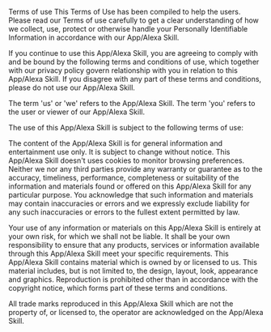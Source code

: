 Terms of use This Terms of Use has been compiled to help the users. Please read our Terms of use carefully to get a clear understanding of how we collect, use, protect or otherwise handle your Personally Identifiable Information in accordance with our App/Alexa Skill.

If you continue to use this App/Alexa Skill, you are agreeing to comply with and be bound by the following terms and conditions of use, which together with our privacy policy govern relationship with you in relation to this App/Alexa Skill. If you disagree with any part of these terms and conditions, please do not use our App/Alexa Skill.

The term 'us' or 'we' refers to the App/Alexa Skill. The term 'you' refers to the user or viewer of our App/Alexa Skill.

The use of this App/Alexa Skill is subject to the following terms of use:

The content of the App/Alexa Skill is for general information and entertainment use only. It is subject to change without notice. This App/Alexa Skill doesn't uses cookies to monitor browsing preferences. Neither we nor any third parties provide any warranty or guarantee as to the accuracy, timeliness, performance, completeness or suitability of the information and materials found or offered on this App/Alexa Skill for any particular purpose. You acknowledge that such information and materials may contain inaccuracies or errors and we expressly exclude liability for any such inaccuracies or errors to the fullest extent permitted by law.

Your use of any information or materials on this App/Alexa Skill is entirely at your own risk, for which we shall not be liable. It shall be your own responsibility to ensure that any products, services or information available through this App/Alexa Skill meet your specific requirements. This App/Alexa Skill contains material which is owned by or licensed to us. This material includes, but is not limited to, the design, layout, look, appearance and graphics. Reproduction is prohibited other than in accordance with the copyright notice, which forms part of these terms and conditions.

All trade marks reproduced in this App/Alexa Skill which are not the property of, or licensed to, the operator are acknowledged on the App/Alexa Skill.
